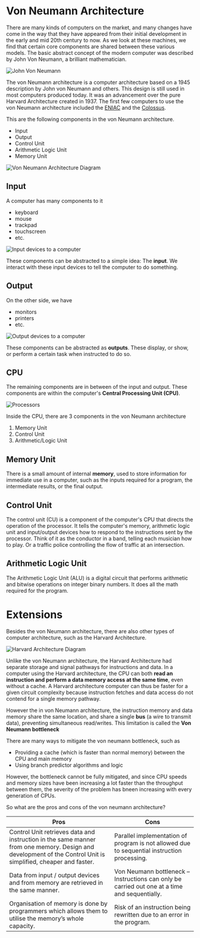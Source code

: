 # Von Neumann Architecture

There are many kinds of computers on the market, and many changes have come in the way that they have appeared from their initial development in the early and mid 20th century to now. As we look at these machines, we find that certain core components are shared between these various models. The basic abstract concept of the modern computer was described by John Von Neumann, a brilliant mathematician.

![John Von Neumann](http://t0.gstatic.com/licensed-image?q=tbn:ANd9GcR8r5JsA8KVTKKiwph_05EG82SQ9E90Oal7SpoVTiShsiLohfx6RZ7toqLDFxMV)

The von Neumann architecture is a computer architecture based on a 1945 description by John von Neumann and others. This design is still used in most computers produced today. It was an advancement over the pure Harvard Architecture created in 1937. The first few computers to use the von Neumann architecture included the [ENIAC](https://en.wikipedia.org/wiki/ENIAC) and the [Colossus](https://en.wikipedia.org/wiki/Colossus_computer).

This are the following components in the von Neumann architecture.

-   Input
-   Output
-   Control Unit
-   Arithmetic Logic Unit
-   Memory Unit

![Von Neumann Architecture Diagram](https://upload.wikimedia.org/wikipedia/commons/thumb/e/e5/Von_Neumann_Architecture.svg/1200px-Von_Neumann_Architecture.svg.png)

## Input

A computer has many components to it

-   keyboard
-   mouse
-   trackpad
-   touchscreen
-   etc.

![Input devices to a computer](https://digitalworld839.com/wp-content/uploads/2020/06/10-Input-devices-of-computer.jpg)

These components can be abstracted to a simple idea: The **input**. We interact with these input devices to tell the computer to do something.

## Output

On the other side, we have

-   monitors
-   printers
-   etc.

![Output devices to a computer](https://image.shutterstock.com/image-vector/output-devices-icon-set-vector-260nw-1285103905.jpg)

These components can be abstracted as **outputs**. These display, or show, or perform a certain task when instructed to do so.

## CPU

The remaining components are in between of the input and output. These components are within the computer's **Central Processing Unit (CPU)**.

![Processors](https://i.pcmag.com/imagery/articles/05H4n2dV0nMnFiEUnPG4Sgl-6..1569492159.jpg)

Inside the CPU, there are 3 components in the von Neumann architecture

1. Memory Unit
2. Control Unit
3. Arithmetic/Logic Unit

## Memory Unit

There is a small amount of internal **memory**, used to store information for immediate use in a computer, such as the inputs required for a program, the intermediate results, or the final output.

## Control Unit

The control unit (CU) is a component of the computer's CPU that directs the operation of the processor. It tells the computer's memory, arithmetic logic unit and input/output devices how to respond to the instructions sent by the processor. Think of it as the conductor in a band, telling each musician how to play. Or a traffic police controlling the flow of traffic at an intersection.

## Arithmetic Logic Unit

The Arithmetic Logic Unit (ALU) is a digital circuit that performs arithmetic and bitwise operations on integer binary numbers. It does all the math required for the program.

# Extensions

Besides the von Neumann architecture, there are also other types of computer architecture, such as the Harvard Architecture.

![Harvard Architecture Diagram](https://upload.wikimedia.org/wikipedia/commons/thumb/3/3f/Harvard_architecture.svg/362px-Harvard_architecture.svg.png)

Unlike the von Neumann architecture, the Harvard Architecture had separate storage and signal pathways for instructions and data. In a computer using the Harvard architecture, the CPU can both **read an instruction and perform a data memory access at the same time**, even without a cache. A Harvard architecture computer can thus be faster for a given circuit complexity because instruction fetches and data access do not contend for a single memory pathway.

However the in von Neumann architecture, the instruction memory and data memory share the same location, and share a single **bus** (a wire to transmit data), preventing simultaneous read/writes. This limitation is called the **Von Neumann bottleneck**

There are many ways to mitigate the von neumann bottleneck, such as

-   Providing a cache (which is faster than normal memory) between the CPU and main memory
-   Using branch predictor algorithms and logic

However, the bottleneck cannot be fully mitigated, and since CPU speeds and memory sizes have been increasing a lot faster than the throughput between them, the severity of the problem has bneen increasing with every generation of CPUs.

So what are the pros and cons of the von neumann architecture?

| Pros                                                                                                                                                          | Cons                                                                                          |
| ------------------------------------------------------------------------------------------------------------------------------------------------------------- | --------------------------------------------------------------------------------------------- |
| Control Unit retrieves data and instruction in the same manner from one memory. Design and development of the Control Unit is simplified, cheaper and faster. | Parallel implementation of program is not allowed due to sequential instruction processing.   |
| Data from input / output devices and from memory are retrieved in the same manner.                                                                            | Von Neumann bottleneck – Instructions can only be carried out one at a time and sequentially. |
| Organisation of memory is done by programmers which allows them to utilise the memory’s whole capacity.                                                       | Risk of an instruction being rewritten due to an error in the program.                        |
